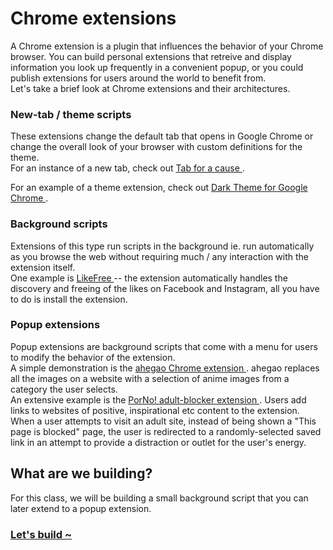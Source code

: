 # Chrome extensions

<p>
  A Chrome extension is a plugin that influences the behavior of your Chrome browser. You can build personal extensions that 
  retreive and display information you look up frequently in a convenient popup, or you could publish extensions for users
  around the world to benefit from. 
  <br>Let's take a brief look at Chrome extensions and their architectures.
</p>

### New-tab / theme scripts

<p>
  These extensions change the default tab that opens in Google Chrome or change the overall look of your browser with 
  custom definitions for the theme. 
  <br>
  For an instance of a new tab, check out 
  <a href="https://chrome.google.com/webstore/detail/tab-for-a-cause/gibkoahgjfhphbmeiphbcnhehbfdlcgo">
    Tab for a cause
  </a>.
  
  For an example of a theme extension, check out
  <a href="https://chrome.google.com/webstore/detail/dark-theme-for-google-chr/annfbnbieaamhaimclajlajpijgkdblo">
    Dark Theme for Google Chrome
  </a>. 
</p>

### Background scripts

<p>
  Extensions of this type run scripts in the background ie. run automatically as you browse the web without requiring much / any 
  interaction with the extension itself.
  <br>
  One example is 
    <a href="https://chrome.google.com/webstore/detail/likefree/hejgbghjhjiilikhjinpbooockoiipek">
      LikeFree
    </a> -- the extension automatically handles the discovery and freeing of the likes on Facebook and Instagram,
   all you have to do is install the extension.
</p>

### Popup extensions

<p>
  Popup extensions are background scripts that come with a menu for users to modify the behavior of the extension.
  <br>
  A simple demonstration is the 
  <a href="https://github.com/mrvivacious/ahegao">
    ahegao Chrome extension
  </a>. ahegao replaces all the images on a website with a selection of
   anime images from a category the user selects.
   <br>
  An extensive example is the 
  <a href="https://chrome.google.com/webstore/detail/porno-porn-blocker-beta/fnfchnplgejcfmphhboehhlpcjnjkomp">
   PorNo! adult-blocker extension
  </a>. Users add links to websites of positive, inspirational etc content
  to the extension. When a user attempts to visit an adult site, instead of being shown a "This page is blocked" page, the user
  is redirected to a randomly-selected saved link in an attempt to provide a distraction or outlet for the user's energy.
</p>

## What are we building?

<p>
  For this class, we will be building a small background script that you can later extend to a popup extension.
</p>

### <a href="https://github.com/mrvivacious/Conscious_consumer/blob/master/page1.md">Let's build ~</a>




